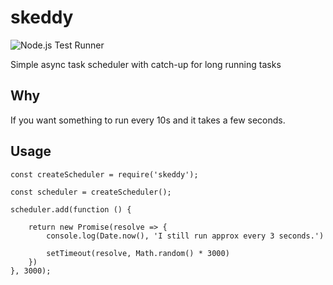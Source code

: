 # skeddy
![Node.js Test Runner](https://github.com/KoryNunn/skeddy/workflows/Node.js%20Test%20Runner/badge.svg)


Simple async task scheduler with catch-up for long running tasks

## Why

If you want something to run every 10s and it takes a few seconds.

## Usage

```
const createScheduler = require('skeddy');

const scheduler = createScheduler();

scheduler.add(function () {

    return new Promise(resolve => {
        console.log(Date.now(), 'I still run approx every 3 seconds.')

        setTimeout(resolve, Math.random() * 3000)
    })
}, 3000);

```
